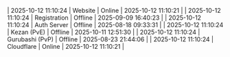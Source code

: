 | 2025-10-12 11:10:24 | Website | Online | 2025-10-12 11:10:21 |
| 2025-10-12 11:10:24 | Registration | Offline | 2025-09-09 16:40:23 |
| 2025-10-12 11:10:24 | Auth Server | Offline | 2025-08-18 09:33:31 |
| 2025-10-12 11:10:24 | Kezan (PvE) | Offline | 2025-10-11 12:51:30 |
| 2025-10-12 11:10:24 | Gurubashi (PvP) | Offline | 2025-08-23 21:44:06 |
| 2025-10-12 11:10:24 | Cloudflare | Online | 2025-10-12 11:10:21 |

